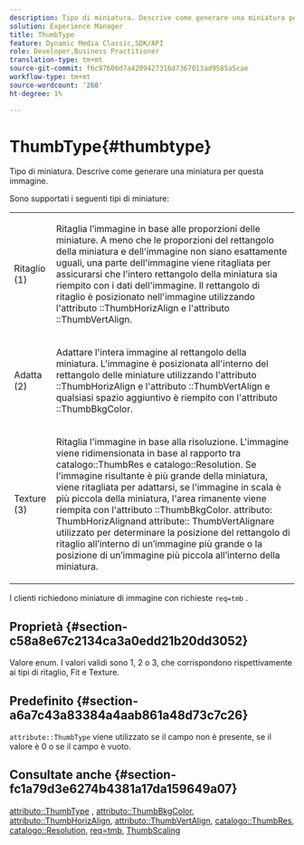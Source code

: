 ```yaml
---
description: Tipo di miniatura. Descrive come generare una miniatura per questa immagine.
solution: Experience Manager
title: ThumbType
feature: Dynamic Media Classic,SDK/API
role: Developer,Business Practitioner
translation-type: tm+mt
source-git-commit: f6c97606d7a4209427316d7367013ad9585a5cae
workflow-type: tm+mt
source-wordcount: '268'
ht-degree: 1%

---
```



# ThumbType{#thumbtype}

Tipo di miniatura. Descrive come generare una miniatura per questa immagine.

Sono supportati i seguenti tipi di miniature:

<table id="simpletable_874E4190A1DC4FB0AE1B2E3734746527"> 
 <tr class="strow"> 
  <td class="stentry"> <p>Ritaglio (1) </p></td> 
  <td class="stentry"> <p>Ritaglia l’immagine in base alle proporzioni delle miniature. A meno che le proporzioni del rettangolo della miniatura e dell'immagine non siano esattamente uguali, una parte dell'immagine viene ritagliata per assicurarsi che l'intero rettangolo della miniatura sia riempito con i dati dell'immagine. Il rettangolo di ritaglio è posizionato nell'immagine utilizzando l'attributo <span class="codeph">::ThumbHorizAlign</span> e l'attributo <span class="codeph">::ThumbVertAlign</span>. </p></td> 
 </tr> 
 <tr class="strow"> 
  <td class="stentry"> <p>Adatta (2) </p></td> 
  <td class="stentry"> <p>Adattare l'intera immagine al rettangolo della miniatura. L'immagine è posizionata all'interno del rettangolo delle miniature utilizzando l'attributo <span class="codeph">::ThumbHorizAlign</span> e l'attributo <span class="codeph">::ThumbVertAlign</span> e qualsiasi spazio aggiuntivo è riempito con l'attributo <span class="codeph">::ThumbBkgColor</span>. </p></td> 
 </tr> 
 <tr class="strow"> 
  <td class="stentry"> <p>Texture (3) </p></td> 
  <td class="stentry"> <p>Ritaglia l'immagine in base alla risoluzione. L'immagine viene ridimensionata in base al rapporto tra <span class="codeph"> catalogo::ThumbRes</span> e <span class="codeph"> catalogo::Resolution</span>. Se l'immagine risultante è più grande della miniatura, viene ritagliata per adattarsi, se l'immagine in scala è più piccola della miniatura, l'area rimanente viene riempita con l'attributo <span class="codeph">::ThumbBkgColor</span>. <span class="codeph"> attributo: </span> ThumbHorizAlignand  <span class="codeph"> attribute::</span> ThumbVertAlignare utilizzato per determinare la posizione del rettangolo di ritaglio all’interno di un’immagine più grande o la posizione di un’immagine più piccola all’interno della miniatura. </p></td> 
 </tr> 
</table>

I clienti richiedono miniature di immagine con richieste `req=tmb` .

## Proprietà {#section-c58a8e67c2134ca3a0edd21b20dd3052}

Valore enum. I valori validi sono 1, 2 o 3, che corrispondono rispettivamente ai tipi di ritaglio, Fit e Texture.

## Predefinito {#section-a6a7c43a83384a4aab861a48d73c7c26}

`attribute::ThumbType` viene utilizzato se il campo non è presente, se il valore è 0 o se il campo è vuoto.

## Consultate anche {#section-fc1a79d3e6274b4381a17da159649a07}

[attributo::ThumbType](../../../../../../is-api/image-catalog/image-serving-api-ref/c-image-catalog-reference/c-attributes-reference/r-thumbtype.md#reference-329e9dbf3e5f49548d1eb61915b538f5) ,  [attributo::ThumbBkgColor](../../../../../../is-api/image-catalog/image-serving-api-ref/c-image-catalog-reference/c-attributes-reference/r-thumbbkgcolor.md#reference-8e38088e79a54446a9106d0b93c9b31e),  [attributo::ThumbHorizAlign](../../../../../../is-api/image-catalog/image-serving-api-ref/c-image-catalog-reference/c-attributes-reference/r-thumbhorizalign.md#reference-0ae8b88669df4769a9053b22aca33691),  [attributo::ThumbVertAlign](../../../../../../is-api/image-catalog/image-serving-api-ref/c-image-catalog-reference/c-attributes-reference/r-thumbvertalign.md#reference-d47c6b34588c4855b04ad134e472f04f),  [catalogo::ThumbRes](../../../../../../is-api/image-catalog/image-serving-api-ref/c-image-catalog-reference/c-image-svg-data-reference/c-image-data-reference/r-thumbres-cat.md#reference-eedb9991397347c3bed5bd0a785c4c69),  [catalogo::Resolution](../../../../../../is-api/image-catalog/image-serving-api-ref/c-image-catalog-reference/c-image-svg-data-reference/c-image-data-reference/r-resolution-cat.md#reference-de489f5f36b64bd0831749546f8728e1),  [req=tmb](../../../../../../is-api/http-ref/image-serving-api-ref/c-http-protocol-reference/c-command-reference/r-req/r-req.md#reference-907cdb4a97034db7ad94695f25552e76),  [ThumbScaling](../../../../../../is-api/http-ref/image-serving-api-ref/c-http-protocol-reference/c-notes-on-server-behavior/r-thumbnail-scaling.md#reference-0f71817f721d4913b34816758d69b07f)
